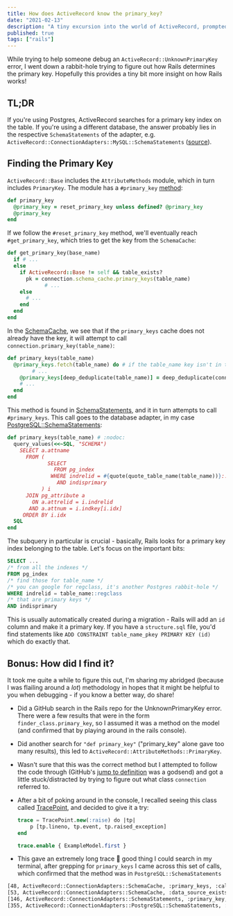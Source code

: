 ```yaml
---
title: How does ActiveRecord know the primary_key?
date: "2021-02-13"
description: "A tiny excursion into the world of ActiveRecord, prompted by trying to debug an UnknownPrimaryKey error."
published: true
tags: ["rails"]
---
```


While trying to help someone debug an `ActiveRecord::UnknownPrimaryKey` error, I went down a rabbit-hole trying to figure out how Rails determines the primary key. Hopefully this provides a tiny bit more insight on how Rails works!

## TL;DR

If you're using Postgres, ActiveRecord searches for a primary key index on the table. If you're using a different database, the answer probably lies in the respective `SchemaStatements` of the adapter, e.g. `ActiveRecord::ConnectionAdapters::MySQL::SchemaStatements` ([source](https://github.com/rails/rails/blob/main/activerecord/lib/active_record/connection_adapters/mysql/schema_statements.rb)).

## Finding the Primary Key

`ActiveRecord::Base` includes the `AttributeMethods` module, which in turn includes `PrimaryKey`. The module has a `#primary_key` [method](https://github.com/rails/rails/blob/main/activerecord/lib/active_record/attribute_methods/primary_key.rb#L70):

```ruby
def primary_key
  @primary_key = reset_primary_key unless defined? @primary_key
  @primary_key
end
```

If we follow the `#reset_primary_key` method, we'll eventually reach `#get_primary_key`, which tries to get the key from the `SchemaCache`:

```ruby
def get_primary_key(base_name)
  if # ...
  else
    if ActiveRecord::Base != self && table_exists?
      pk = connection.schema_cache.primary_keys(table_name)
			# ...
    else
      # ...
    end
  end
end
```

In the [SchemaCache](https://github.com/rails/rails/blob/v6.1.2.1/activerecord/lib/active_record/connection_adapters/schema_cache.rb), we see that if the `primary_keys` cache does not already have the key, it will attempt to call `connection.primary_key(table_name)`:

```ruby
def primary_keys(table_name)
  @primary_keys.fetch(table_name) do # if the table_name key isn't in the Hash, execute this block
		# ...
    @primary_keys[deep_deduplicate(table_name)] = deep_deduplicate(connection.primary_key(table_name))
    # ...
  end
end
```

This method is found in [SchemaStatements](https://github.com/rails/rails/blob/v6.1.2.1/activerecord/lib/active_record/connection_adapters/abstract/schema_statements.rb#L148), and it in turn attempts to call `#primary_keys`. This call goes to the database adapter, in my case [PostgreSQL::SchemaStatements](https://github.com/rails/rails/blob/main/activerecord/lib/active_record/connection_adapters/postgresql/schema_statements.rb#L356):

```ruby
def primary_keys(table_name) # :nodoc:
  query_values(<<~SQL, "SCHEMA")
    SELECT a.attname
      FROM (
             SELECT
               FROM pg_index
              WHERE indrelid = #{quote(quote_table_name(table_name))}::regclass
                AND indisprimary
           ) i
      JOIN pg_attribute a
        ON a.attrelid = i.indrelid
       AND a.attnum = i.indkey[i.idx]
     ORDER BY i.idx
  SQL
end
```

The subquery in particular is crucial - basically, Rails looks for a primary key index belonging to the table. Let's focus on the important bits:

```sql
SELECT ...
/* from all the indexes */
FROM pg_index
/* find those for table_name */
/* you can google for regclass, it's another Postgres rabbit-hole */
WHERE indrelid = table_name::regclass
/* that are primary keys */
AND indisprimary
```

This is usually automatically created during a migration - Rails will add an `id` column and make it a primary key. If you have a `structure.sql` file, you'd find statements like `ADD CONSTRAINT table_name_pkey PRIMARY KEY (id)` which do exactly that.

## Bonus: How did I find it?

It took me quite a while to figure this out, I'm sharing my abridged (because I was flailing around a _lot_) methodology in hopes that it might be helpful to you when debugging - if you know a better way, do share!

- Did a GitHub search in the Rails repo for the UnknownPrimaryKey error. There were a few results that were in the form `finder_class.primary_key`, so I assumed it was a method on the model (and confirmed that by playing around in the rails console).
- Did another search for `"def primary_key"` ("primary_key" alone gave too many results), this led to `ActiveRecord::AttributeMethods::PrimaryKey`.
- Wasn't sure that this was the correct method but I attempted to follow the code through (GitHub's [jump to definition](https://docs.github.com/en/github/managing-files-in-a-repository/navigating-code-on-github#jumping-to-the-definition-of-a-function-or-method) was a godsend) and got a little stuck/distracted by trying to figure out what class `connection` referred to.
- After a bit of poking around in the console, I recalled seeing this class called [TracePoint](https://ruby-doc.org/core-2.7.2/TracePoint.html), and decided to give it a try:

  ```sql
  trace = TracePoint.new(:raise) do |tp|
      p [tp.lineno, tp.event, tp.raised_exception]
  end

  trace.enable { ExampleModel.first }
  ```

- This gave an extremely long trace 🤯 good thing I could search in my terminal, after grepping for `primary_keys` I came across this set of calls, which confirmed that the method was in `PostgreSQL::SchemaStatements`

```bash
[48, ActiveRecord::ConnectionAdapters::SchemaCache, :primary_keys, :call]
[53, ActiveRecord::ConnectionAdapters::SchemaCache, :data_source_exists?, :call]
[146, ActiveRecord::ConnectionAdapters::SchemaStatements, :primary_key, :call]
[355, ActiveRecord::ConnectionAdapters::PostgreSQL::SchemaStatements, :primary_keys, :call]
```
